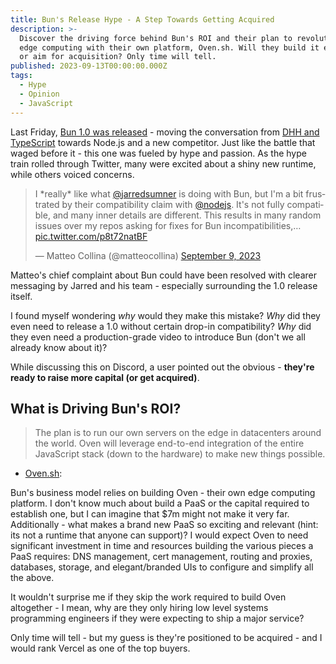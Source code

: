 ```yaml
---
title: Bun's Release Hype - A Step Towards Getting Acquired
description: >-
  Discover the driving force behind Bun's ROI and their plan to revolutionize
  edge computing with their own platform, Oven.sh. Will they build it entirely
  or aim for acquisition? Only time will tell.
published: 2023-09-13T00:00:00.000Z
tags:
  - Hype
  - Opinion
  - JavaScript
---
```

Last Friday, [Bun 1.0 was released](https://twitter.com/bunjavascript/status/1700148056706949627?ref_src=twsrc%5Etfw) - moving the conversation from [DHH and TypeScript](https://world.hey.com/dhh/turbo-8-is-dropping-typescript-70165c01) towards Node.js and a new competitor. Just like the battle that waged before it - this one was fueled by hype and passion. As the hype train rolled through Twitter, many were excited about a shiny new runtime, while others voiced concerns.
<blockquote class="twitter-tweet"><p lang="en" dir="ltr">I *really* like what <a href="https://twitter.com/jarredsumner?ref_src=twsrc%5Etfw">@jarredsumner</a> is doing with Bun, but I&#39;m a bit frustrated by their compatibility claim with <a href="https://twitter.com/nodejs?ref_src=twsrc%5Etfw">@nodejs</a>. It&#39;s not fully compatible, and many inner details are different. This results in many random issues over my repos asking for fixes for Bun incompatibilities,… <a href="https://t.co/p8t72natBF">pic.twitter.com/p8t72natBF</a></p>&mdash; Matteo Collina (@matteocollina) <a href="https://twitter.com/matteocollina/status/1700489064867123674?ref_src=twsrc%5Etfw">September 9, 2023</a></blockquote> <script async src="https://platform.twitter.com/widgets.js" charset="utf-8"></script>

Matteo's chief complaint about Bun could have been resolved with clearer messaging by Jarred and his team - especially surrounding the 1.0 release itself.

I found myself wondering *why* would they make this mistake? *Why* did they even need to release a 1.0 without certain drop-in compatibility? *Why* did they even need a production-grade video to introduce Bun (don't we all already know about it)?

While discussing this on Discord, a user pointed out the obvious - **they're ready to raise more capital (or get acquired)**.

## What is Driving Bun's ROI?

> The plan is to run our own servers on the edge in datacenters around the world. Oven will leverage end-to-end integration of the entire JavaScript stack (down to the hardware) to make new things possible.
- [Oven.sh](https://oven.sh/):

Bun's business model relies on building Oven - their own edge computing platform. I don't know much about build a PaaS or the capital required to establish one, but I can imagine that $7m might not make it very far. Additionally - what makes a brand new PaaS so exciting and relevant (hint: its not a runtime that anyone can support)? I would expect Oven to need significant investment in time and resources building the various pieces a PaaS requires: DNS management, cert management, routing and proxies, databases, storage, and elegant/branded UIs to configure and simplify all the above.

It wouldn't surprise me if they skip the work required to build Oven altogether - I mean, why are they only hiring low level systems programming engineers if they were expecting to ship a major service?

Only time will tell - but my guess is they're positioned to be acquired - and I would rank Vercel as one of the top buyers.
